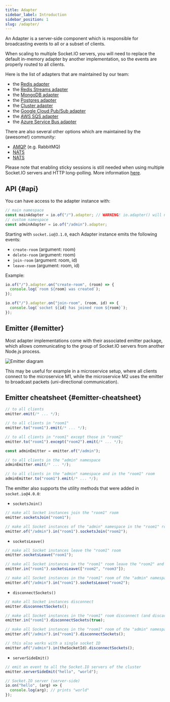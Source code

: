 ```yaml
---
title: Adapter
sidebar_label: Introduction
sidebar_position: 1
slug: /adapter/
---
```


An Adapter is a server-side component which is responsible for broadcasting events to all or a subset of clients.

When scaling to multiple Socket.IO servers, you will need to replace the default in-memory adapter by another implementation, so the events are properly routed to all clients.

Here is the list of adapters that are maintained by our team:

- the [Redis adapter](adapter-redis.md)
- the [Redis Streams adapter](adapter-redis-streams.md)
- the [MongoDB adapter](adapter-mongo.md)
- the [Postgres adapter](adapter-postgres.md)
- the [Cluster adapter](adapter-cluster.md)
- the [Google Cloud Pub/Sub adapter](adapter-gcp-pubsub.md)
- the [AWS SQS adapter](adapter-aws-sqs.md)
- the [Azure Service Bus adapter](adapter-azure-service-bus.md)

There are also several other options which are maintained by the (awesome!) community:

- [AMQP](https://github.com/sensibill/socket.io-amqp) (e.g. RabbitMQ)
- [NATS](https://github.com/MickL/socket.io-nats-adapter)
- [NATS](https://github.com/distrue/socket.io-nats-adapter)

Please note that enabling sticky sessions is still needed when using multiple Socket.IO servers and HTTP long-polling. More information [here](../02-Server/using-multiple-nodes.md#why-is-sticky-session-required).

## API {#api}

You can have access to the adapter instance with:

```js
// main namespace
const mainAdapter = io.of("/").adapter; // WARNING! io.adapter() will not work
// custom namespace
const adminAdapter = io.of("/admin").adapter;
```

Starting with `socket.io@3.1.0`, each Adapter instance emits the following events:

- `create-room` (argument: room)
- `delete-room` (argument: room)
- `join-room` (argument: room, id)
- `leave-room` (argument: room, id)

Example:

```js
io.of("/").adapter.on("create-room", (room) => {
  console.log(`room ${room} was created`);
});

io.of("/").adapter.on("join-room", (room, id) => {
  console.log(`socket ${id} has joined room ${room}`);
});
```

## Emitter {#emitter}

Most adapter implementations come with their associated emitter package, which allows communicating to the group of Socket.IO servers from another Node.js process.

![Emitter diagram](/images/emitter.png)

This may be useful for example in a microservice setup, where all clients connect to the microservice M1, while the microservice M2 uses the emitter to broadcast packets (uni-directional communication).

## Emitter cheatsheet {#emitter-cheatsheet}

```js
// to all clients
emitter.emit(/* ... */);

// to all clients in "room1"
emitter.to("room1").emit(/* ... */);

// to all clients in "room1" except those in "room2"
emitter.to("room1").except("room2").emit(/* ... */);

const adminEmitter = emitter.of("/admin");

// to all clients in the "admin" namespace
adminEmitter.emit(/* ... */);

// to all clients in the "admin" namespace and in the "room1" room
adminEmitter.to("room1").emit(/* ... */);
```

The emitter also supports the utility methods that were added in `socket.io@4.0.0`:

- `socketsJoin()`

```js
// make all Socket instances join the "room1" room
emitter.socketsJoin("room1");

// make all Socket instances of the "admin" namespace in the "room1" room join the "room2" room
emitter.of("/admin").in("room1").socketsJoin("room2");
```

- `socketsLeave()`

```js
// make all Socket instances leave the "room1" room
emitter.socketsLeave("room1");

// make all Socket instances in the "room1" room leave the "room2" and "room3" rooms
emitter.in("room1").socketsLeave(["room2", "room3"]);

// make all Socket instances in the "room1" room of the "admin" namespace leave the "room2" room
emitter.of("/admin").in("room1").socketsLeave("room2");
```

- `disconnectSockets()`

```js
// make all Socket instances disconnect
emitter.disconnectSockets();

// make all Socket instances in the "room1" room disconnect (and discard the low-level connection)
emitter.in("room1").disconnectSockets(true);

// make all Socket instances in the "room1" room of the "admin" namespace disconnect
emitter.of("/admin").in("room1").disconnectSockets();

// this also works with a single socket ID
emitter.of("/admin").in(theSocketId).disconnectSockets();
```

- `serverSideEmit()`

```js
// emit an event to all the Socket.IO servers of the cluster
emitter.serverSideEmit("hello", "world");

// Socket.IO server (server-side)
io.on("hello", (arg) => {
  console.log(arg); // prints "world"
});
```

